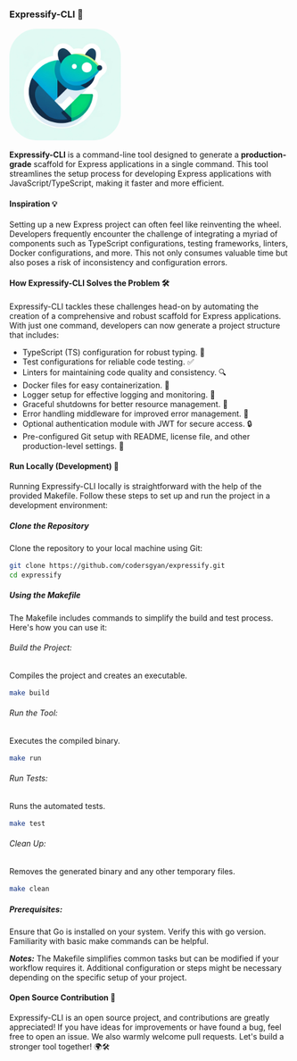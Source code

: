 ### Expressify-CLI 🚀<br/>

<img src="./assets/expressify-logo.png" height="200px" style="border-radius:50px"/><br/>

**Expressify-CLI** is a command-line tool designed to generate a **production-grade** scaffold for Express applications in a single command. This tool streamlines the setup process for developing Express applications with JavaScript/TypeScript, making it faster and more efficient.

#### Inspiration 💡

Setting up a new Express project can often feel like reinventing the wheel. Developers frequently encounter the challenge of integrating a myriad of components such as TypeScript configurations, testing frameworks, linters, Docker configurations, and more. This not only consumes valuable time but also poses a risk of inconsistency and configuration errors.

#### How Expressify-CLI Solves the Problem 🛠️

Expressify-CLI tackles these challenges head-on by automating the creation of a comprehensive and robust scaffold for Express applications. With just one command, developers can now generate a project structure that includes:

-   TypeScript (TS) configuration for robust typing. 📐
-   Test configurations for reliable code testing. ✅
-   Linters for maintaining code quality and consistency. 🔍
-   Docker files for easy containerization. 🐳
-   Logger setup for effective logging and monitoring. 📝
-   Graceful shutdowns for better resource management. 🧘
-   Error handling middleware for improved error management. 🚫
-   Optional authentication module with JWT for secure access. 🔒
-   Pre-configured Git setup with README, license file, and other production-level settings. 📄

#### Run Locally (Development) 🚀

Running Expressify-CLI locally is straightforward with the help of the provided Makefile.
Follow these steps to set up and run the project in a development environment:

##### Clone the Repository

Clone the repository to your local machine using Git:

```bash
git clone https://github.com/codersgyan/expressify.git
cd expressify
```

##### Using the Makefile

The Makefile includes commands to simplify the build and test process. Here's how you can use it:

###### Build the Project:

Compiles the project and creates an executable.

```bash
make build
```

###### Run the Tool:

Executes the compiled binary.

```bash
make run
```

###### Run Tests:

Runs the automated tests.

```bash
make test
```

###### Clean Up:

Removes the generated binary and any other temporary files.

```bash
make clean
```

##### Prerequisites:

Ensure that Go is installed on your system. Verify this with go version.
Familiarity with basic make commands can be helpful.

**_Notes:_**
The Makefile simplifies common tasks but can be modified if your workflow requires it.
Additional configuration or steps might be necessary depending on the specific setup of your project.

#### Open Source Contribution 🤝

Expressify-CLI is an open source project, and contributions are greatly appreciated! If you have ideas for improvements or have found a bug, feel free to open an issue. We also warmly welcome pull requests. Let's build a stronger tool together! 🌍🛠️
